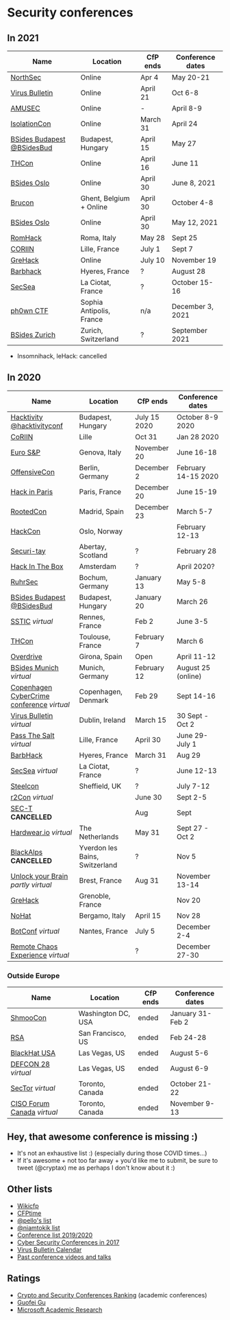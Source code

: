 # Security conferences

## In 2021

| Name           | Location	| CfP ends |  Conference dates |
| ---------------- | ------------- | ------------ | -------------------------|
| [NorthSec](https://nsec.io/cfp/) | Online | Apr 4 | May 20-21 |
| [Virus Bulletin](https://www.virusbulletin.com/) | Online | April 21 | Oct 6-8 |
| [AMUSEC](https://www.amusec.fr/) | Online | - | April 8-9 |
| [IsolationCon](https://themanyhats.club/the-many-hats-club-presents-isolationcon/) | Online | March 31 | April 24 |
| [BSides Budapest](https://2021.bsidesbud.com/call-for-paper/) [@BSidesBud](https://twitter.com/BSidesBud) | Budapest, Hungary | April 15 | May 27 |
| [THCon](https://thcon.party/) | Online | April 16 | June 11 |
| [BSides Oslo](https://bsidesoslo.no) | Online | April 30 | June 8, 2021 |
| [Brucon](https://www.brucon.org/2021/cfp/) | Ghent, Belgium + Online | April 30 | October 4-8 | 
| [BSides Oslo](https://bsidesoslo.no) | Online | April 30 | May 12, 2021 |
| [RomHack](https://www.romhack.io/cfp-2021.html) | Roma, Italy | May 28 | Sept 25 |
| [CORIIN](https://www.cecyf.fr/activites/recherche-et-developpement/coriin-2021/) | Lille, France | July 1 | Sept 7 |
| [GreHack](https://www.grehack.fr) | Online | July 10 | November 19 |
| [Barbhack](https://www.barbhack.fr/) | Hyeres, France | ? | August 28 | 
| [SecSea](https://secsea.org/) | La Ciotat, France | ? | October 15-16 |
| [ph0wn CTF](https://ph0wn.org) | Sophia Antipolis, France | n/a | December 3, 2021 |
| [BSides Zurich](https://twitter.com/BSidesZurich) | Zurich, Switzerland | ? | September 2021 |

- Insomnihack, leHack: cancelled


## In 2020

| Name           | Location	| CfP ends |  Conference dates |
| ---------------- | ------------- | ------------ | -------------------------|
| [Hacktivity](https://www.hacktivity.com/call-for-papers) [@hacktivityconf](https://twitter.com/hacktivityconf) | Budapest, Hungary | July 15 2020 | October 8-9 2020 |
| [CoRIIN](https://www.cecyf.fr/activites/recherche-et-developpement/coriin-2020/) | Lille | Oct 31 | Jan 28 2020 |
| [Euro S&P](https://www.ieee-security.org/TC/EuroSP2020/) | Genova, Italy | November 20 | June 16-18 |
| [OffensiveCon](https://www.offensivecon.org/) | Berlin, Germany | December 2 | February 14-15 2020 |
| [Hack in Paris](https://hackinparis.com/) | Paris, France | December 20 | June 15-19 |
| [RootedCon](https://www.rootedcon.com/) | Madrid, Spain | December 23 | March 5-7 |
| [HackCon](https://www.hackcon.org/english/) | Oslo, Norway | | February 12-13 |
| [Securi-tay](https://securi-tay.co.uk/) | Abertay, Scotland | ? | February 28 |
| [Hack In The Box](https://conference.hitb.org/) | Amsterdam | ? | April 2020? |
| [RuhrSec](https://www.ruhrsec.de/2020/) | Bochum, Germany | January 13 | May 5-8 |
| [BSides Budapest](https://2020.bsidesbud.com) [@BSidesBud](https://twitter.com/BSidesBud) | Budapest, Hungary | January 20 | March 26 |
| [SSTIC](https://www.sstic.org/2020/news/) *virtual* | Rennes, France | Feb 2 | June 3-5 |
| [THCon](https://thcon.party/) | Toulouse, France | February 7 | March 6 |
| [Overdrive](http://overdriveconference.com/) | Girona, Spain | Open | April 11-12 |
| [BSides Munich](https://2020.bsidesmunich.org) *virtual* | Munich, Germany | February 12 | August 25 (online) |
| [Copenhagen CyberCrime conference](https://www.cyberhagen.com) *virtual* | Copenhagen, Denmark | Feb 29 | Sept 14-16 |
| [Virus Bulletin](https://www.virusbulletin.com/blog/2019/12/vb2020-call-papers-now-open/) *virtual* | Dublin, Ireland | March 15 | 30 Sept - Oct 2 |
| [Pass The Salt](https://cfp.pass-the-salt.org/) *virtual* | Lille, France | April 30 | June 29- July 1 |
| [BarbHack](https://submit.barbhack.fr/) | Hyeres, France | March 31 | Aug 29 |
| [SecSea](https://secsea.org/) *virtual* | La Ciotat, France | ? | June 12-13 |
| [Steelcon](https://www.steelcon.info) | Sheffield, UK | ? | July 7-12 |
| [r2Con](https://con.rada.re/r2con-2020/cfp/) *virtual* |  | June 30 | Sept 2-5 |
| [SEC-T](https://www.sec-t.org) **CANCELLED** | | Aug | Sept |
| [Hardwear.io](https://hardwear.io) *virtual* | The Netherlands | May 31 | Sept 27 - Oct 2 |
| [BlackAlps](https://blackalps.ch) **CANCELLED** | Yverdon les Bains, Switzerland | ? | Nov 5 |
| [Unlock your Brain](https://www.unlockyourbrain.bzh/) *partly virtual* | Brest, France | Aug 31 | November 13-14 |
| [GreHack](https://grehack.fr/) | Grenoble, France | | Nov 20 |
| [NoHat](https://www.nohat.it) | Bergamo, Italy | April 15 | Nov 28 |
| [BotConf](https://www.botconf.eu/botconf-2020/call-for-papers-2020/) *virtual* | Nantes, France | July 5 | December 2-4 |
| [Remote Chaos Experience](https://events.ccc.de/2020/09/04/rc3-remote-chaos-experience/) *virtual* | | ? | December 27-30 |


### Outside Europe

| Name           | Location	| CfP ends |  Conference dates |
| ---------------- | ------------- | ------------ | -------------------------|
| [ShmooCon](http://shmoocon.org/) | Washington DC, USA | ended | January 31-Feb 2 |
| [RSA](https://www.rsaconference.com/) | San Francisco, US | ended| Feb 24-28 |
| [BlackHat USA](https://www.blackhat.com/us-20/) | Las Vegas, US | ended | August 5-6 |
| [DEFCON 28](https://defcon.org/html/defcon-safemode/dc-safemode-index.html) *virtual* | Las Vegas, US | ended | August 6-9 |
| [SecTor](https://sector.ca/) *virtual* | Toronto, Canada | ended | October 21-22 |
| [CISO Forum Canada](https://www.siberx.org/event/ciso-forum-canada/) *virtual* | Toronto, Canada | ended | November 9-13 |


## Hey, that awesome conference is missing :)

- It's not an exhaustive list :) (especially during those COVID times...)
- If it's awesome + not too far away + you'd like me to submit, be sure to tweet (@cryptax) me as perhaps I don't know about it :)

## Other lists

- [Wikicfp](http://wikicfp.com)
- [CFPtime](http://cfptime.org)
- [@pello's list](https://twitter.com/pello/lists/conferences/members)
- [@niamtokik list](https://twitter.com/niamtokik/lists/events)
- [Conference list 2019/2020](https://docs.google.com/spreadsheets/d/1SdJwWAwutrIKfh4o3c209hH81zB1e3gNS2StoBoqApU/edit#gid=0)
- [Cyber Security Conferences in 2017](https://www.concise-courses.com/security/conferences-of-2017/)
- [Virus Bulletin Calendar](https://www.virusbulletin.com/resources/calendar/)
- [Past conference videos and talks](https://github.com/PaulSec/awesome-sec-talks)


## Ratings

- [Crypto and Security Conferences Ranking](http://icsd.i2r.a-star.edu.sg/staff/jianying/conference-ranking.html) (academic conferences)
- [Guofei Gu](http://faculty.cs.tamu.edu/guofei/sec_conf_stat.htm) 
- [Microsoft Academic Research](http://academic.research.microsoft.com/RankList?entitytype=3&topdomainid=2&subdomainid=2)



